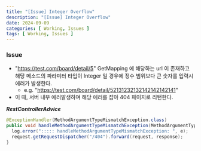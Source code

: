 ```yaml
---
title: "[Issue] Integer Overflow"
description: "[Issue] Integer Overflow"
date: 2024-09-09
categories: [ Working, Issues ]
tags: [ Working, Issues ]
---
```


### Issue

- "https://test.com/board/detail/5" GetMapping 에 해당하는 url 이 존재하고 해당 메소드의 파라미터 타입이 Integer 일 경우에 정수 범위보다 큰 숫자를 입력시 에러가 발생한다.   
  - e.g. "https://test.com/board/detail/52131232132142142142141"  
- 이 때, 서버 내부 에러발생하며 해당 에러를 잡아 404 페이지로 리턴한다. 


***RestControllerAdvice***

```java
@ExceptionHandler(MethodArgumentTypeMismatchException.class)
public void handleMethodArgumentTypeMismatchException(MethodArgumentTypeMismatchException e, HttpServletRequest request, HttpServletResponse response) throws IOException, ServletException {
  log.error("::::: handleMethodArgumentTypeMismatchException: ", e);
  request.getRequestDispatcher("/404").forward(request, response);
}
```
